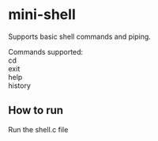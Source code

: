 # mini-shell

Supports basic shell commands and piping.

Commands supported:  
cd  
exit  
help  
history  

## How to run

Run the shell.c file  

